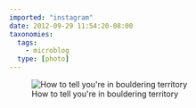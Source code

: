 ```yaml
---
imported: "instagram"
date: 2012-09-29 11:54:20-08:00
taxonomies:
  tags:
    - microblog
  type: [photo]
---
```

<figure>
  <img src="/media/images/photos/2012/09/d38287855dc5a88081ee11c4b482b0af.jpg" title="How to tell you're in bouldering territory"/>
  <figcaption>How to tell you're in bouldering territory</figcaption>
</figure>

